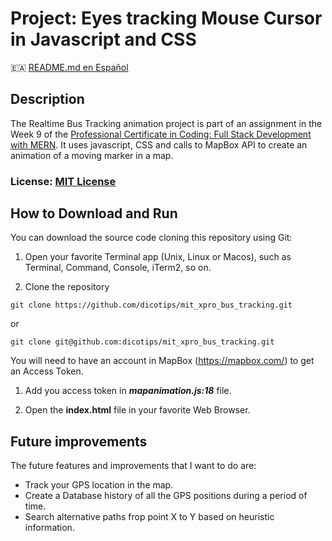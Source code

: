 # Project: Eyes tracking Mouse Cursor in Javascript and CSS

:ceuta_melilla: [README.md en Español](README-ES.md)
## Description

The Realtime Bus Tracking animation project is part of an assignment in the Week 9 of the [Professional Certificate in Coding: Full Stack Development with MERN](https://xpro.mit.edu/programs/program-v1:xPRO+PCCx+R1/). It uses javascript, CSS and calls to MapBox API to create an animation of a moving marker in a map.

### License: [MIT License](https://opensource.org/licenses/MIT)
## How to Download and Run

You can download the source code cloning this repository using Git:

1. Open your favorite Terminal app (Unix, Linux or Macos), such as Terminal, Command, Console, iTerm2, so on.

2. Clone the repository
```
git clone https://github.com/dicotips/mit_xpro_bus_tracking.git
```

or

```
git clone git@github.com:dicotips/mit_xpro_bus_tracking.git
```

You will need to have an account in MapBox (https://mapbox.com/) to get an Access Token.

1. Add you access token in ***mapanimation.js:18*** file.

2. Open the **index.html** file in your favorite Web Browser.

## Future improvements

The future features and improvements that I want to do are:
* Track your GPS location in the map.
* Create a Database history of all the GPS positions during a period of time.
* Search alternative paths frop point X to Y based on heuristic information.